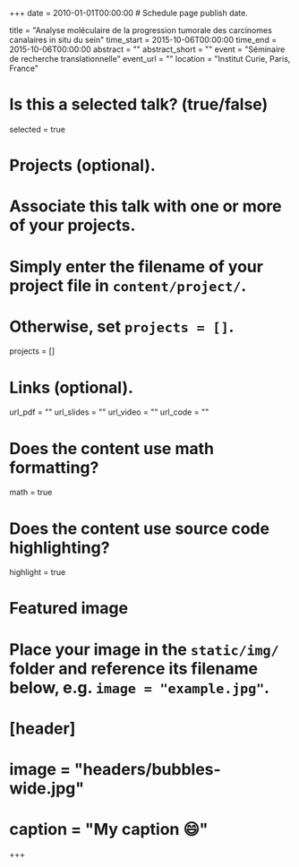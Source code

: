 +++
date = 2010-01-01T00:00:00  # Schedule page publish date.

title = "Analyse moléculaire de la progression tumorale des carcinomes canalaires in situ du sein"
time_start = 2015-10-06T00:00:00
time_end = 2015-10-06T00:00:00
abstract = ""
abstract_short = ""
event = "Séminaire de recherche translationnelle"
event_url = ""
location = "Institut Curie, Paris, France"

# Is this a selected talk? (true/false)
selected = true

# Projects (optional).
#   Associate this talk with one or more of your projects.
#   Simply enter the filename of your project file in `content/project/`.
#   Otherwise, set `projects = []`.
projects = []

# Links (optional).
url_pdf = ""
url_slides = ""
url_video = ""
url_code = ""

# Does the content use math formatting?
math = true

# Does the content use source code highlighting?
highlight = true

# Featured image
# Place your image in the `static/img/` folder and reference its filename below, e.g. `image = "example.jpg"`.
# [header]
# image = "headers/bubbles-wide.jpg"
# caption = "My caption :smile:"

+++
